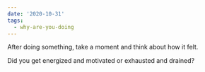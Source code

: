 ```yaml
---
date: '2020-10-31'
tags:
  - why-are-you-doing
---
```


After doing something, take a moment and think about how it felt.

Did you get energized and motivated or exhausted and drained?
